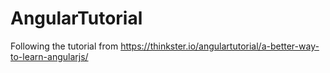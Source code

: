 AngularTutorial
===============

Following the tutorial from https://thinkster.io/angulartutorial/a-better-way-to-learn-angularjs/
